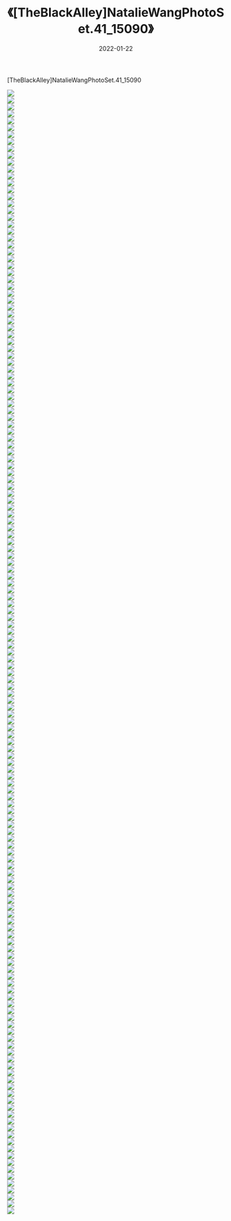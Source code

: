 ﻿---
layout: post
title:  《[TheBlackAlley]NatalieWangPhotoSet.41_15090》
date:   2022-01-22
img: http://imgx.orgx.ga/漏D/2022/[TheBlackAlley]NatalieWangPhotoSet.41_15090/000.jpg
categories: [美女, 清纯, 唯美]
---

[TheBlackAlley]NatalieWangPhotoSet.41_15090

  ![](http://imgx.orgx.ga/漏D/2022/[TheBlackAlley]NatalieWangPhotoSet.41_15090/001.jpg) <br> ![](http://imgx.orgx.ga/漏D/2022/[TheBlackAlley]NatalieWangPhotoSet.41_15090/002.jpg) <br> ![](http://imgx.orgx.ga/漏D/2022/[TheBlackAlley]NatalieWangPhotoSet.41_15090/003.jpg) <br> ![](http://imgx.orgx.ga/漏D/2022/[TheBlackAlley]NatalieWangPhotoSet.41_15090/004.jpg) <br> ![](http://imgx.orgx.ga/漏D/2022/[TheBlackAlley]NatalieWangPhotoSet.41_15090/005.jpg) <br> ![](http://imgx.orgx.ga/漏D/2022/[TheBlackAlley]NatalieWangPhotoSet.41_15090/006.jpg) <br> ![](http://imgx.orgx.ga/漏D/2022/[TheBlackAlley]NatalieWangPhotoSet.41_15090/007.jpg) <br> ![](http://imgx.orgx.ga/漏D/2022/[TheBlackAlley]NatalieWangPhotoSet.41_15090/008.jpg) <br> ![](http://imgx.orgx.ga/漏D/2022/[TheBlackAlley]NatalieWangPhotoSet.41_15090/009.jpg) <br> ![](http://imgx.orgx.ga/漏D/2022/[TheBlackAlley]NatalieWangPhotoSet.41_15090/010.jpg) <br> ![](http://imgx.orgx.ga/漏D/2022/[TheBlackAlley]NatalieWangPhotoSet.41_15090/011.jpg) <br> ![](http://imgx.orgx.ga/漏D/2022/[TheBlackAlley]NatalieWangPhotoSet.41_15090/012.jpg) <br> ![](http://imgx.orgx.ga/漏D/2022/[TheBlackAlley]NatalieWangPhotoSet.41_15090/013.jpg) <br> ![](http://imgx.orgx.ga/漏D/2022/[TheBlackAlley]NatalieWangPhotoSet.41_15090/014.jpg) <br> ![](http://imgx.orgx.ga/漏D/2022/[TheBlackAlley]NatalieWangPhotoSet.41_15090/015.jpg) <br> ![](http://imgx.orgx.ga/漏D/2022/[TheBlackAlley]NatalieWangPhotoSet.41_15090/016.jpg) <br> ![](http://imgx.orgx.ga/漏D/2022/[TheBlackAlley]NatalieWangPhotoSet.41_15090/017.jpg) <br> ![](http://imgx.orgx.ga/漏D/2022/[TheBlackAlley]NatalieWangPhotoSet.41_15090/018.jpg) <br> ![](http://imgx.orgx.ga/漏D/2022/[TheBlackAlley]NatalieWangPhotoSet.41_15090/019.jpg) <br> ![](http://imgx.orgx.ga/漏D/2022/[TheBlackAlley]NatalieWangPhotoSet.41_15090/020.jpg) <br> ![](http://imgx.orgx.ga/漏D/2022/[TheBlackAlley]NatalieWangPhotoSet.41_15090/021.jpg) <br> ![](http://imgx.orgx.ga/漏D/2022/[TheBlackAlley]NatalieWangPhotoSet.41_15090/022.jpg) <br> ![](http://imgx.orgx.ga/漏D/2022/[TheBlackAlley]NatalieWangPhotoSet.41_15090/023.jpg) <br> ![](http://imgx.orgx.ga/漏D/2022/[TheBlackAlley]NatalieWangPhotoSet.41_15090/024.jpg) <br> ![](http://imgx.orgx.ga/漏D/2022/[TheBlackAlley]NatalieWangPhotoSet.41_15090/025.jpg) <br> ![](http://imgx.orgx.ga/漏D/2022/[TheBlackAlley]NatalieWangPhotoSet.41_15090/026.jpg) <br> ![](http://imgx.orgx.ga/漏D/2022/[TheBlackAlley]NatalieWangPhotoSet.41_15090/027.jpg) <br> ![](http://imgx.orgx.ga/漏D/2022/[TheBlackAlley]NatalieWangPhotoSet.41_15090/028.jpg) <br> ![](http://imgx.orgx.ga/漏D/2022/[TheBlackAlley]NatalieWangPhotoSet.41_15090/029.jpg) <br> ![](http://imgx.orgx.ga/漏D/2022/[TheBlackAlley]NatalieWangPhotoSet.41_15090/030.jpg) <br> ![](http://imgx.orgx.ga/漏D/2022/[TheBlackAlley]NatalieWangPhotoSet.41_15090/031.jpg) <br> ![](http://imgx.orgx.ga/漏D/2022/[TheBlackAlley]NatalieWangPhotoSet.41_15090/032.jpg) <br> ![](http://imgx.orgx.ga/漏D/2022/[TheBlackAlley]NatalieWangPhotoSet.41_15090/033.jpg) <br> ![](http://imgx.orgx.ga/漏D/2022/[TheBlackAlley]NatalieWangPhotoSet.41_15090/034.jpg) <br> ![](http://imgx.orgx.ga/漏D/2022/[TheBlackAlley]NatalieWangPhotoSet.41_15090/035.jpg) <br> ![](http://imgx.orgx.ga/漏D/2022/[TheBlackAlley]NatalieWangPhotoSet.41_15090/036.jpg) <br> ![](http://imgx.orgx.ga/漏D/2022/[TheBlackAlley]NatalieWangPhotoSet.41_15090/037.jpg) <br> ![](http://imgx.orgx.ga/漏D/2022/[TheBlackAlley]NatalieWangPhotoSet.41_15090/038.jpg) <br> ![](http://imgx.orgx.ga/漏D/2022/[TheBlackAlley]NatalieWangPhotoSet.41_15090/039.jpg) <br> ![](http://imgx.orgx.ga/漏D/2022/[TheBlackAlley]NatalieWangPhotoSet.41_15090/040.jpg) <br> ![](http://imgx.orgx.ga/漏D/2022/[TheBlackAlley]NatalieWangPhotoSet.41_15090/041.jpg) <br> ![](http://imgx.orgx.ga/漏D/2022/[TheBlackAlley]NatalieWangPhotoSet.41_15090/042.jpg) <br> ![](http://imgx.orgx.ga/漏D/2022/[TheBlackAlley]NatalieWangPhotoSet.41_15090/043.jpg) <br> ![](http://imgx.orgx.ga/漏D/2022/[TheBlackAlley]NatalieWangPhotoSet.41_15090/044.jpg) <br> ![](http://imgx.orgx.ga/漏D/2022/[TheBlackAlley]NatalieWangPhotoSet.41_15090/045.jpg) <br> ![](http://imgx.orgx.ga/漏D/2022/[TheBlackAlley]NatalieWangPhotoSet.41_15090/046.jpg) <br> ![](http://imgx.orgx.ga/漏D/2022/[TheBlackAlley]NatalieWangPhotoSet.41_15090/047.jpg) <br> ![](http://imgx.orgx.ga/漏D/2022/[TheBlackAlley]NatalieWangPhotoSet.41_15090/048.jpg) <br> ![](http://imgx.orgx.ga/漏D/2022/[TheBlackAlley]NatalieWangPhotoSet.41_15090/049.jpg) <br> ![](http://imgx.orgx.ga/漏D/2022/[TheBlackAlley]NatalieWangPhotoSet.41_15090/050.jpg) <br> ![](http://imgx.orgx.ga/漏D/2022/[TheBlackAlley]NatalieWangPhotoSet.41_15090/051.jpg) <br> ![](http://imgx.orgx.ga/漏D/2022/[TheBlackAlley]NatalieWangPhotoSet.41_15090/052.jpg) <br> ![](http://imgx.orgx.ga/漏D/2022/[TheBlackAlley]NatalieWangPhotoSet.41_15090/053.jpg) <br> ![](http://imgx.orgx.ga/漏D/2022/[TheBlackAlley]NatalieWangPhotoSet.41_15090/054.jpg) <br> ![](http://imgx.orgx.ga/漏D/2022/[TheBlackAlley]NatalieWangPhotoSet.41_15090/055.jpg) <br> ![](http://imgx.orgx.ga/漏D/2022/[TheBlackAlley]NatalieWangPhotoSet.41_15090/056.jpg) <br> ![](http://imgx.orgx.ga/漏D/2022/[TheBlackAlley]NatalieWangPhotoSet.41_15090/057.jpg) <br> ![](http://imgx.orgx.ga/漏D/2022/[TheBlackAlley]NatalieWangPhotoSet.41_15090/058.jpg) <br> ![](http://imgx.orgx.ga/漏D/2022/[TheBlackAlley]NatalieWangPhotoSet.41_15090/059.jpg) <br> ![](http://imgx.orgx.ga/漏D/2022/[TheBlackAlley]NatalieWangPhotoSet.41_15090/060.jpg) <br> ![](http://imgx.orgx.ga/漏D/2022/[TheBlackAlley]NatalieWangPhotoSet.41_15090/061.jpg) <br> ![](http://imgx.orgx.ga/漏D/2022/[TheBlackAlley]NatalieWangPhotoSet.41_15090/062.jpg) <br> ![](http://imgx.orgx.ga/漏D/2022/[TheBlackAlley]NatalieWangPhotoSet.41_15090/063.jpg) <br> ![](http://imgx.orgx.ga/漏D/2022/[TheBlackAlley]NatalieWangPhotoSet.41_15090/064.jpg) <br> ![](http://imgx.orgx.ga/漏D/2022/[TheBlackAlley]NatalieWangPhotoSet.41_15090/065.jpg) <br> ![](http://imgx.orgx.ga/漏D/2022/[TheBlackAlley]NatalieWangPhotoSet.41_15090/066.jpg) <br> ![](http://imgx.orgx.ga/漏D/2022/[TheBlackAlley]NatalieWangPhotoSet.41_15090/067.jpg) <br> ![](http://imgx.orgx.ga/漏D/2022/[TheBlackAlley]NatalieWangPhotoSet.41_15090/068.jpg) <br> ![](http://imgx.orgx.ga/漏D/2022/[TheBlackAlley]NatalieWangPhotoSet.41_15090/069.jpg) <br> ![](http://imgx.orgx.ga/漏D/2022/[TheBlackAlley]NatalieWangPhotoSet.41_15090/070.jpg) <br> ![](http://imgx.orgx.ga/漏D/2022/[TheBlackAlley]NatalieWangPhotoSet.41_15090/071.jpg) <br> ![](http://imgx.orgx.ga/漏D/2022/[TheBlackAlley]NatalieWangPhotoSet.41_15090/072.jpg) <br> ![](http://imgx.orgx.ga/漏D/2022/[TheBlackAlley]NatalieWangPhotoSet.41_15090/073.jpg) <br> ![](http://imgx.orgx.ga/漏D/2022/[TheBlackAlley]NatalieWangPhotoSet.41_15090/074.jpg) <br> ![](http://imgx.orgx.ga/漏D/2022/[TheBlackAlley]NatalieWangPhotoSet.41_15090/075.jpg) <br> ![](http://imgx.orgx.ga/漏D/2022/[TheBlackAlley]NatalieWangPhotoSet.41_15090/076.jpg) <br> ![](http://imgx.orgx.ga/漏D/2022/[TheBlackAlley]NatalieWangPhotoSet.41_15090/077.jpg) <br> ![](http://imgx.orgx.ga/漏D/2022/[TheBlackAlley]NatalieWangPhotoSet.41_15090/078.jpg) <br> ![](http://imgx.orgx.ga/漏D/2022/[TheBlackAlley]NatalieWangPhotoSet.41_15090/079.jpg) <br> ![](http://imgx.orgx.ga/漏D/2022/[TheBlackAlley]NatalieWangPhotoSet.41_15090/080.jpg) <br> ![](http://imgx.orgx.ga/漏D/2022/[TheBlackAlley]NatalieWangPhotoSet.41_15090/081.jpg) <br> ![](http://imgx.orgx.ga/漏D/2022/[TheBlackAlley]NatalieWangPhotoSet.41_15090/082.jpg) <br> ![](http://imgx.orgx.ga/漏D/2022/[TheBlackAlley]NatalieWangPhotoSet.41_15090/083.jpg) <br> ![](http://imgx.orgx.ga/漏D/2022/[TheBlackAlley]NatalieWangPhotoSet.41_15090/084.jpg) <br> ![](http://imgx.orgx.ga/漏D/2022/[TheBlackAlley]NatalieWangPhotoSet.41_15090/085.jpg) <br> ![](http://imgx.orgx.ga/漏D/2022/[TheBlackAlley]NatalieWangPhotoSet.41_15090/086.jpg) <br> ![](http://imgx.orgx.ga/漏D/2022/[TheBlackAlley]NatalieWangPhotoSet.41_15090/087.jpg) <br> ![](http://imgx.orgx.ga/漏D/2022/[TheBlackAlley]NatalieWangPhotoSet.41_15090/088.jpg) <br> ![](http://imgx.orgx.ga/漏D/2022/[TheBlackAlley]NatalieWangPhotoSet.41_15090/089.jpg) <br> ![](http://imgx.orgx.ga/漏D/2022/[TheBlackAlley]NatalieWangPhotoSet.41_15090/090.jpg) <br> ![](http://imgx.orgx.ga/漏D/2022/[TheBlackAlley]NatalieWangPhotoSet.41_15090/091.jpg) <br> ![](http://imgx.orgx.ga/漏D/2022/[TheBlackAlley]NatalieWangPhotoSet.41_15090/092.jpg) <br> ![](http://imgx.orgx.ga/漏D/2022/[TheBlackAlley]NatalieWangPhotoSet.41_15090/093.jpg) <br> ![](http://imgx.orgx.ga/漏D/2022/[TheBlackAlley]NatalieWangPhotoSet.41_15090/094.jpg) <br> ![](http://imgx.orgx.ga/漏D/2022/[TheBlackAlley]NatalieWangPhotoSet.41_15090/095.jpg) <br> ![](http://imgx.orgx.ga/漏D/2022/[TheBlackAlley]NatalieWangPhotoSet.41_15090/096.jpg) <br> ![](http://imgx.orgx.ga/漏D/2022/[TheBlackAlley]NatalieWangPhotoSet.41_15090/097.jpg) <br> ![](http://imgx.orgx.ga/漏D/2022/[TheBlackAlley]NatalieWangPhotoSet.41_15090/098.jpg) <br> ![](http://imgx.orgx.ga/漏D/2022/[TheBlackAlley]NatalieWangPhotoSet.41_15090/099.jpg) <br> ![](http://imgx.orgx.ga/漏D/2022/[TheBlackAlley]NatalieWangPhotoSet.41_15090/100.jpg) <br> ![](http://imgx.orgx.ga/漏D/2022/[TheBlackAlley]NatalieWangPhotoSet.41_15090/101.jpg) <br> ![](http://imgx.orgx.ga/漏D/2022/[TheBlackAlley]NatalieWangPhotoSet.41_15090/102.jpg) <br> ![](http://imgx.orgx.ga/漏D/2022/[TheBlackAlley]NatalieWangPhotoSet.41_15090/103.jpg) <br> ![](http://imgx.orgx.ga/漏D/2022/[TheBlackAlley]NatalieWangPhotoSet.41_15090/104.jpg) <br> ![](http://imgx.orgx.ga/漏D/2022/[TheBlackAlley]NatalieWangPhotoSet.41_15090/105.jpg) <br> ![](http://imgx.orgx.ga/漏D/2022/[TheBlackAlley]NatalieWangPhotoSet.41_15090/106.jpg) <br> ![](http://imgx.orgx.ga/漏D/2022/[TheBlackAlley]NatalieWangPhotoSet.41_15090/107.jpg) <br> ![](http://imgx.orgx.ga/漏D/2022/[TheBlackAlley]NatalieWangPhotoSet.41_15090/108.jpg) <br> ![](http://imgx.orgx.ga/漏D/2022/[TheBlackAlley]NatalieWangPhotoSet.41_15090/109.jpg) <br> ![](http://imgx.orgx.ga/漏D/2022/[TheBlackAlley]NatalieWangPhotoSet.41_15090/110.jpg) <br> ![](http://imgx.orgx.ga/漏D/2022/[TheBlackAlley]NatalieWangPhotoSet.41_15090/111.jpg) <br> ![](http://imgx.orgx.ga/漏D/2022/[TheBlackAlley]NatalieWangPhotoSet.41_15090/112.jpg) <br> ![](http://imgx.orgx.ga/漏D/2022/[TheBlackAlley]NatalieWangPhotoSet.41_15090/113.jpg) <br> ![](http://imgx.orgx.ga/漏D/2022/[TheBlackAlley]NatalieWangPhotoSet.41_15090/114.jpg) <br> ![](http://imgx.orgx.ga/漏D/2022/[TheBlackAlley]NatalieWangPhotoSet.41_15090/115.jpg) <br> ![](http://imgx.orgx.ga/漏D/2022/[TheBlackAlley]NatalieWangPhotoSet.41_15090/116.jpg) <br> ![](http://imgx.orgx.ga/漏D/2022/[TheBlackAlley]NatalieWangPhotoSet.41_15090/117.jpg) <br> ![](http://imgx.orgx.ga/漏D/2022/[TheBlackAlley]NatalieWangPhotoSet.41_15090/118.jpg) <br> ![](http://imgx.orgx.ga/漏D/2022/[TheBlackAlley]NatalieWangPhotoSet.41_15090/119.jpg) <br> ![](http://imgx.orgx.ga/漏D/2022/[TheBlackAlley]NatalieWangPhotoSet.41_15090/120.jpg) <br> ![](http://imgx.orgx.ga/漏D/2022/[TheBlackAlley]NatalieWangPhotoSet.41_15090/121.jpg) <br> ![](http://imgx.orgx.ga/漏D/2022/[TheBlackAlley]NatalieWangPhotoSet.41_15090/122.jpg) <br> ![](http://imgx.orgx.ga/漏D/2022/[TheBlackAlley]NatalieWangPhotoSet.41_15090/123.jpg) <br> ![](http://imgx.orgx.ga/漏D/2022/[TheBlackAlley]NatalieWangPhotoSet.41_15090/124.jpg) <br> ![](http://imgx.orgx.ga/漏D/2022/[TheBlackAlley]NatalieWangPhotoSet.41_15090/125.jpg) <br> ![](http://imgx.orgx.ga/漏D/2022/[TheBlackAlley]NatalieWangPhotoSet.41_15090/126.jpg) <br> ![](http://imgx.orgx.ga/漏D/2022/[TheBlackAlley]NatalieWangPhotoSet.41_15090/127.jpg) <br> ![](http://imgx.orgx.ga/漏D/2022/[TheBlackAlley]NatalieWangPhotoSet.41_15090/128.jpg) <br> ![](http://imgx.orgx.ga/漏D/2022/[TheBlackAlley]NatalieWangPhotoSet.41_15090/129.jpg) <br> ![](http://imgx.orgx.ga/漏D/2022/[TheBlackAlley]NatalieWangPhotoSet.41_15090/130.jpg) <br> ![](http://imgx.orgx.ga/漏D/2022/[TheBlackAlley]NatalieWangPhotoSet.41_15090/131.jpg) <br> ![](http://imgx.orgx.ga/漏D/2022/[TheBlackAlley]NatalieWangPhotoSet.41_15090/132.jpg) <br> ![](http://imgx.orgx.ga/漏D/2022/[TheBlackAlley]NatalieWangPhotoSet.41_15090/133.jpg) <br> ![](http://imgx.orgx.ga/漏D/2022/[TheBlackAlley]NatalieWangPhotoSet.41_15090/134.jpg) <br> ![](http://imgx.orgx.ga/漏D/2022/[TheBlackAlley]NatalieWangPhotoSet.41_15090/135.jpg) <br> ![](http://imgx.orgx.ga/漏D/2022/[TheBlackAlley]NatalieWangPhotoSet.41_15090/136.jpg) <br> ![](http://imgx.orgx.ga/漏D/2022/[TheBlackAlley]NatalieWangPhotoSet.41_15090/137.jpg) <br> ![](http://imgx.orgx.ga/漏D/2022/[TheBlackAlley]NatalieWangPhotoSet.41_15090/138.jpg) <br> ![](http://imgx.orgx.ga/漏D/2022/[TheBlackAlley]NatalieWangPhotoSet.41_15090/139.jpg) <br> ![](http://imgx.orgx.ga/漏D/2022/[TheBlackAlley]NatalieWangPhotoSet.41_15090/140.jpg) <br> ![](http://imgx.orgx.ga/漏D/2022/[TheBlackAlley]NatalieWangPhotoSet.41_15090/141.jpg) <br> ![](http://imgx.orgx.ga/漏D/2022/[TheBlackAlley]NatalieWangPhotoSet.41_15090/142.jpg) <br> ![](http://imgx.orgx.ga/漏D/2022/[TheBlackAlley]NatalieWangPhotoSet.41_15090/143.jpg) <br> ![](http://imgx.orgx.ga/漏D/2022/[TheBlackAlley]NatalieWangPhotoSet.41_15090/144.jpg) <br> ![](http://imgx.orgx.ga/漏D/2022/[TheBlackAlley]NatalieWangPhotoSet.41_15090/145.jpg) <br> ![](http://imgx.orgx.ga/漏D/2022/[TheBlackAlley]NatalieWangPhotoSet.41_15090/146.jpg) <br> ![](http://imgx.orgx.ga/漏D/2022/[TheBlackAlley]NatalieWangPhotoSet.41_15090/147.jpg) <br> ![](http://imgx.orgx.ga/漏D/2022/[TheBlackAlley]NatalieWangPhotoSet.41_15090/148.jpg) <br> ![](http://imgx.orgx.ga/漏D/2022/[TheBlackAlley]NatalieWangPhotoSet.41_15090/149.jpg) <br> ![](http://imgx.orgx.ga/漏D/2022/[TheBlackAlley]NatalieWangPhotoSet.41_15090/150.jpg) <br> ![](http://imgx.orgx.ga/漏D/2022/[TheBlackAlley]NatalieWangPhotoSet.41_15090/151.jpg) <br> ![](http://imgx.orgx.ga/漏D/2022/[TheBlackAlley]NatalieWangPhotoSet.41_15090/152.jpg) <br> ![](http://imgx.orgx.ga/漏D/2022/[TheBlackAlley]NatalieWangPhotoSet.41_15090/153.jpg) <br> ![](http://imgx.orgx.ga/漏D/2022/[TheBlackAlley]NatalieWangPhotoSet.41_15090/154.jpg) <br> ![](http://imgx.orgx.ga/漏D/2022/[TheBlackAlley]NatalieWangPhotoSet.41_15090/155.jpg) <br> ![](http://imgx.orgx.ga/漏D/2022/[TheBlackAlley]NatalieWangPhotoSet.41_15090/156.jpg) <br> ![](http://imgx.orgx.ga/漏D/2022/[TheBlackAlley]NatalieWangPhotoSet.41_15090/157.jpg) <br> ![](http://imgx.orgx.ga/漏D/2022/[TheBlackAlley]NatalieWangPhotoSet.41_15090/158.jpg) <br> ![](http://imgx.orgx.ga/漏D/2022/[TheBlackAlley]NatalieWangPhotoSet.41_15090/159.jpg) <br> ![](http://imgx.orgx.ga/漏D/2022/[TheBlackAlley]NatalieWangPhotoSet.41_15090/160.jpg) <br> ![](http://imgx.orgx.ga/漏D/2022/[TheBlackAlley]NatalieWangPhotoSet.41_15090/161.jpg) <br> ![](http://imgx.orgx.ga/漏D/2022/[TheBlackAlley]NatalieWangPhotoSet.41_15090/162.jpg) <br> ![](http://imgx.orgx.ga/漏D/2022/[TheBlackAlley]NatalieWangPhotoSet.41_15090/163.jpg) <br>